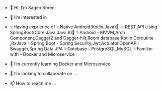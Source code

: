 - 👋 Hi, I’m Sagen Soren
- 👀 I’m interested in
-  ✨Having exprience of  💥Native Android(Kotlin,Java)💪 💥 REST API Using SpringBoot(Core Java,Java 8)💪
   ✨Android - MVVM,Arch Component,Dagger2 and Dagger-hilt,Room database,Kotlin Coroutine ,RxJava
   ✨Spring Boot - Spring Security,Jwt,Actuator,OpenAPI-Swagger,Spring Data JPA
   ✨Database - PostgreSQL,MySQL
   ✨Familier with - Docker and Microservice
                    
- 🌱 I’m currently learning Docker and Microservice
- 💞️ I’m looking to collaborate on ...
- 📫 How to reach me ...

<!---
SSBsoren/SSBsoren is a ✨ special ✨ repository because its `README.md` (this file) appears on your GitHub profile.
You can click the Preview link to take a look at your changes.
--->
